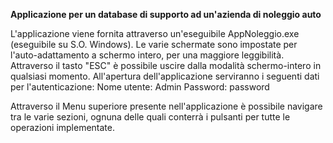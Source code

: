 **Applicazione per un database di supporto ad un'azienda di noleggio auto**

L'applicazione viene fornita attraverso un'eseguibile AppNoleggio.exe (eseguibile su S.O. Windows).
Le varie schermate sono impostate per l'auto-adattamento a schermo intero, per una maggiore leggibilità.
Attraverso il tasto "ESC" è possibile uscire dalla modalità schermo-intero in qualsiasi momento.
All'apertura dell'applicazione serviranno i seguenti dati per l'autenticazione:
 Nome utente: Admin
 Password: password

Attraverso il Menu superiore presente nell'applicazione è possibile navigare tra le varie sezioni,
ognuna delle quali conterrà i pulsanti per tutte le operazioni implementate.
